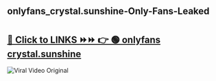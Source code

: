 
 ## onlyfans_crystal.sunshine-Only-Fans-Leaked

# <h2><a href="https://clipsfans.com/onlyfans_crystal.sunshine&ref=git">🔗 Click to LINKS ⏩⏩ 👉 🟢 onlyfans crystal.sunshine </a></h2>

<a href="https://clipsfans.com/onlyfans_crystal.sunshine&ref=git" rel="nofollow" data-target="animated-image.originalLink"><img src="https://i.ibb.co.com/xMMVF88/686577567.gif" alt="Viral Video Original" style="max-width: 100%; display: inline-block;" data-target="animated-image.originalImage"></a>
